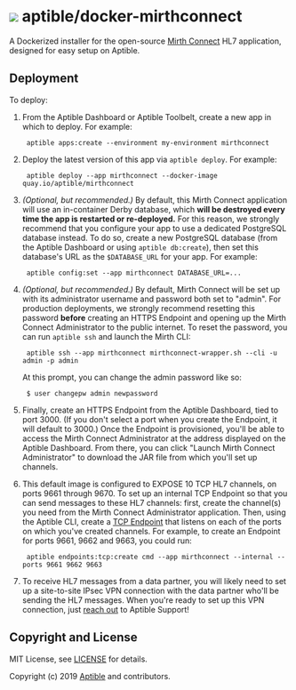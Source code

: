 # ![](https://gravatar.com/avatar/11d3bc4c3163e3d238d558d5c9d98efe?s=64) aptible/docker-mirthconnect

A Dockerized installer for the open-source [Mirth Connect](https://www.nextgen.com/Interoperability/Mirth-Solutions/Connect-Overview?tab=true) HL7 application, designed for easy setup on Aptible.

## Deployment

To deploy:

1. From the Aptible Dashboard or Aptible Toolbelt, create a new app in which to deploy. For example:

        aptible apps:create --environment my-environment mirthconnect

1. Deploy the latest version of this app via `aptible deploy`. For example:

        aptible deploy --app mirthconnect --docker-image quay.io/aptible/mirthconnect

1. _(Optional, but recommended.)_ By default, this Mirth Connect application will use an in-container Derby database, which **will be destroyed every time the app is restarted or re-deployed.** For this reason, we strongly recommend that you configure your app to use a dedicated PostgreSQL database instead. To do so, create a new PostgreSQL database (from the Aptible Dashboard or using `aptible db:create`), then set this database's URL as the `$DATABASE_URL` for your app. For example:

        aptible config:set --app mirthconnect DATABASE_URL=...

1. _(Optional, but recommended.)_ By default, Mirth Connect will be set up with its administrator username and password both set to "admin". For production deployments, we strongly recommend resetting this password **before** creating an HTTPS Endpoint and opening up the Mirth Connect Administrator to the public internet. To reset the password, you can run `aptible ssh` and launch the Mirth CLI:

        aptible ssh --app mirthconnect mirthconnect-wrapper.sh --cli -u admin -p admin

    At this prompt, you can change the admin password like so:

        $ user changepw admin newpassword


1. Finally, create an HTTPS Endpoint from the Aptible Dashboard, tied to port 3000. (If you don't select a port when you create the Endpoint, it will default to 3000.) Once the Endpoint is provisioned, you'll be able to access the Mirth Connect Administrator at the address displayed on the Aptible Dashboard. From there, you can click "Launch Mirth Connect Administrator" to download the JAR file from which you'll set up channels.

1. This default image is configured to EXPOSE 10 TCP HL7 channels, on ports 9661 through 9670. To set up an internal TCP Endpoint so that you can send messages to these HL7 channels: first, create the channel(s) you need from the Mirth Connect Administrator application. Then, using the Aptible CLI, create a [TCP Endpoint](https://www.aptible.com/documentation/enclave/reference/apps/endpoints/tcp-endpoints.html) that listens on each of the ports on which you've created channels. For example, to create an Endpoint for ports 9661, 9662 and 9663, you could run:

        aptible endpoints:tcp:create cmd --app mirthconnect --internal --ports 9661 9662 9663

1. To receive HL7 messages from a data partner, you will likely need to set up a site-to-site IPsec VPN connection with the data partner who'll be sending the HL7 messages. When you're ready to set up this VPN connection, just [reach out](http://contact.aptible.com) to Aptible Support!

## Copyright and License

MIT License, see [LICENSE](LICENSE.md) for details.

Copyright (c) 2019 [Aptible](https://www.aptible.com) and contributors.
